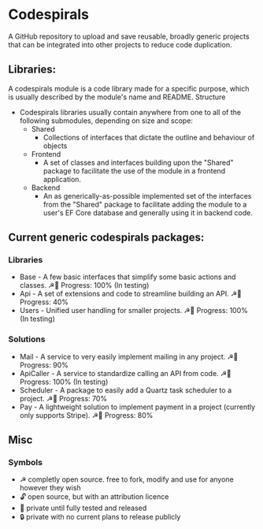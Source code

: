 # Codespirals

A GitHub repository to upload and save reusable, broadly generic projects that can be integrated into other projects to reduce code duplication.

## Libraries:
A codespirals module is a code library made for a specific purpose, which is usually described by the module's name and README.
Structure
* Codespirals libraries usually contain anywhere from one to all of the following submodules, depending on size and scope:
  * Shared
    * Collections of interfaces that dictate the outline and behaviour of objects
  * Frontend
    * A set of classes and interfaces building upon the "Shared" package to facilitate the use of the module in a frontend application. 
  * Backend
    * An as generically-as-possible implemented set of the interfaces from the "Shared" package to facilitate adding the module to a user's EF Core database and generally using it in backend code.

## Current generic codespirals packages:
### Libraries
* Base - A few basic interfaces that simplify some basic actions and classes. ☭🔑 Progress: 100% (In testing)
* Api - A set of extensions and code to streamline building an API. ☭🔑 Progress: 40%
* Users - Unified user handling for smaller projects. ☭🔑 Progress: 100% (In testing)

### Solutions
* Mail - A service to very easily implement mailing in any project. ☭🔑 Progress: 90%
* ApiCaller - A service to standardize calling an API from code. ☭🔑 Progress: 100% (In testing)
* Scheduler - A package to easily add a Quartz task scheduler to a project. ☭🔑 Progress: 70%
* Pay - A lightweight solution to implement payment in a project (currently only supports Stripe). ☭🔑 Progress: 80%


## Misc
### Symbols
* ☭ completly open source. free to fork, modify and use for anyone however they wish
* 🔓 open source, but with an attribution licence
* 🔑 private until fully tested and released
* 🔒 private with no current plans to release publicly
